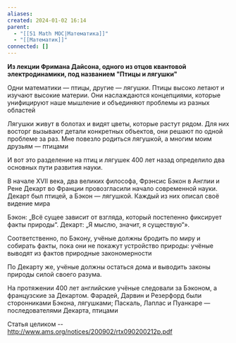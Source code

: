 ```yaml
---
aliases: 
created: 2024-01-02 16:14
parent:
  - "[[51 Math MOC|Математика]]"
  - "[[Математик]]"
connected: []
---
```


**Из лекции Фримана Дайсона, одного из отцов квантовой электродинамики, под названием "Птицы и лягушки"**

  

Одни математики — птицы, другие — лягушки. Птицы высоко летают и изучают высокие материи. Они наслаждаются концепциями, которые унифицируют наше мышление и объединяют проблемы из разных областей

  

Лягушки живут в болотах и видят цветы, которые растут рядом. Для них восторг вызывают детали конкретных объектов, они решают по одной проблеме за раз. Мне повезло родиться лягушкой, а многим моим друзьям — птицами

  

И вот это разделение на птиц и лягушек 400 лет назад определило два основных пути развития науки.

  

В начале XVII века, два великих философа, Фрэнсис Бэкон в Англии и Рене Декарт во Франции провозгласили начало современной науки. Декарт был птицей, а Бэкон — лягушкой. Каждый из них описал своё видение мира

  

Бэкон: „Всё сущее зависит от взгляда, который постепенно фиксирует факты природы“. Декарт: „Я мыслю, значит, я существую“».

  

Соответственно, по Бэкону, учёные должны бродить  по миру и собирать факты, пока они не покажут устройство природы: учёные выводят из фактов природные закономерности

  

По Декарту же, учёные должны остаться дома и выводить законы природы силой своего разума.

  

На протяжении 400 лет английские учёные следовали за Бэконом, а французские за Декартом. Фарадей, Дарвин и Резерфорд были сторонниками Бэкона, лягушками; Паскаль, Лаплас и Пуанкаре — последователями Декарта, птицами

  

Статья целиком -- http://www.ams.org/notices/200902/rtx090200212p.pdf













